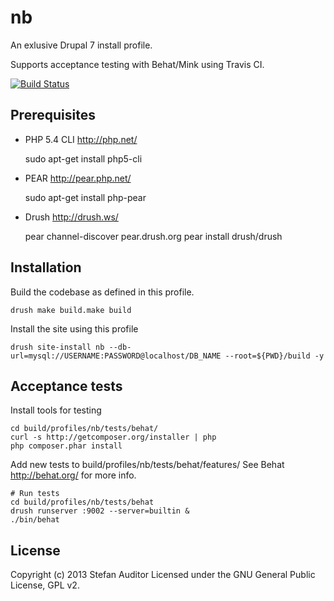 nb
==

An exlusive Drupal 7 install profile.

Supports acceptance testing with Behat/Mink using Travis CI.

[![Build Status](https://travis-ci.org/sanduhrs/nb.png?branch=master)](https://travis-ci.org/sanduhrs/nb)

## Prerequisites

* PHP 5.4 CLI http://php.net/

    sudo apt-get install php5-cli

* PEAR http://pear.php.net/

    sudo apt-get install php-pear

* Drush http://drush.ws/

    pear channel-discover pear.drush.org
    pear install drush/drush

## Installation

Build the codebase as defined in this profile.

    drush make build.make build

Install the site using this profile

    drush site-install nb --db-url=mysql://USERNAME:PASSWORD@localhost/DB_NAME --root=${PWD}/build -y

## Acceptance tests

Install tools for testing

    cd build/profiles/nb/tests/behat/
    curl -s http://getcomposer.org/installer | php
    php composer.phar install

Add new tests to build/profiles/nb/tests/behat/features/
See Behat http://behat.org/ for more info.

    # Run tests
    cd build/profiles/nb/tests/behat
    drush runserver :9002 --server=builtin &
    ./bin/behat

## License
Copyright (c) 2013 Stefan Auditor
Licensed under the GNU General Public License, GPL v2.
